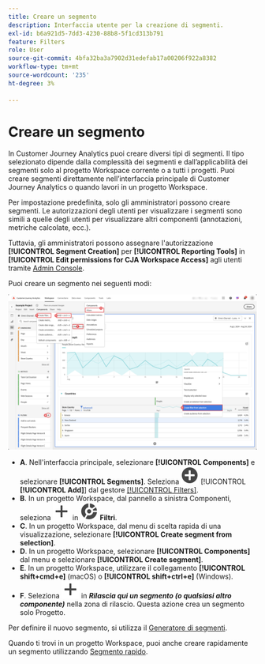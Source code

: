 ```yaml
---
title: Creare un segmento
description: Interfaccia utente per la creazione di segmenti.
exl-id: b6a921d5-7dd3-4230-88b8-5f1cd313b791
feature: Filters
role: User
source-git-commit: 4bfa32ba3a7902d31edefab17a00206f922a8382
workflow-type: tm+mt
source-wordcount: '235'
ht-degree: 3%

---
```


# Creare un segmento

In Customer Journey Analytics puoi creare diversi tipi di segmenti.  Il tipo selezionato dipende dalla complessità dei segmenti e dall’applicabilità dei segmenti solo al progetto Workspace corrente o a tutti i progetti. Puoi creare segmenti direttamente nell’interfaccia principale di Customer Journey Analytics o quando lavori in un progetto Workspace.

Per impostazione predefinita, solo gli amministratori possono creare segmenti. Le autorizzazioni degli utenti per visualizzare i segmenti sono simili a quelle degli utenti per visualizzare altri componenti (annotazioni, metriche calcolate, ecc.).

Tuttavia, gli amministratori possono assegnare l&#39;autorizzazione **[!UICONTROL Segment Creation]** per **[!UICONTROL Reporting Tools]** in **[!UICONTROL Edit permissions for CJA Workspace Access]** agli utenti tramite [Admin Console](/help/technotes/access-control.md#user-level-access).

Puoi creare un segmento nei seguenti modi:

![Modalità di creazione di un segmento](assets/create-filter.png)

* **A**. Nell&#39;interfaccia principale, selezionare **[!UICONTROL Components]** e selezionare **[!UICONTROL Segments]**. Seleziona ![AddCircle](/help/assets/icons/AddCircle.svg) [!UICONTROL **[!UICONTROL Add]**] dal gestore [[!UICONTROL Filters]](/help/components/filters/manage-filters.md).
* **B**. In un progetto Workspace, dal pannello a sinistra Componenti, seleziona ![Aggiungi](/help/assets/icons/Add.svg) in ![Segmento](/help/assets/icons/Segmentation.svg) **Filtri**.
* **C**. In un progetto Workspace, dal menu di scelta rapida di una visualizzazione, selezionare **[!UICONTROL Create segment from selection]**.
* **D**. In un progetto Workspace, selezionare **[!UICONTROL Components]** dal menu e selezionare **[!UICONTROL Create segment]**.
* **E**. In un progetto Workspace, utilizzare il collegamento **[!UICONTROL shift+cmd+e]** (macOS) o **[!UICONTROL shift+ctrl+e]** (Windows).
* **F**. Seleziona ![Aggiungi](/help/assets/icons/Add.svg) in ***Rilascia qui un segmento (o qualsiasi altro componente)*** nella zona di rilascio. Questa azione crea un segmento solo Progetto.

Per definire il nuovo segmento, si utilizza il [Generatore di segmenti](/help/components/filters/filter-builder.md).

Quando ti trovi in un progetto Workspace, puoi anche creare rapidamente un segmento utilizzando [Segmento rapido](/help/components/filters/quick-filters.md).
